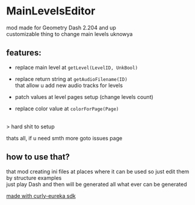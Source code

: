 # MainLevelsEditor
mod made for Geometry Dash 2.204 and up
<br>customizable thing to change main levels uknowya

## features:

- replace main level at `getLevel(LevelID, UnkBool)`

- replace return string at `getAudioFilename(ID)`
<br> that allow u add new audio tracks for levels

- patch values at level pages setup (change levels count)

- replace color value at `colorForPage(Page)`
<br>
> hard shit to setup

thats all, if u need smth more goto issues page

## how to use that?
that mod creating ini files at places where it can be used so just edit them by structure examples
<br>just play Dash and then will be generated all what ever can be generated

[made with curly-eureka sdk](https://github.com/user95401/curly-eureka)